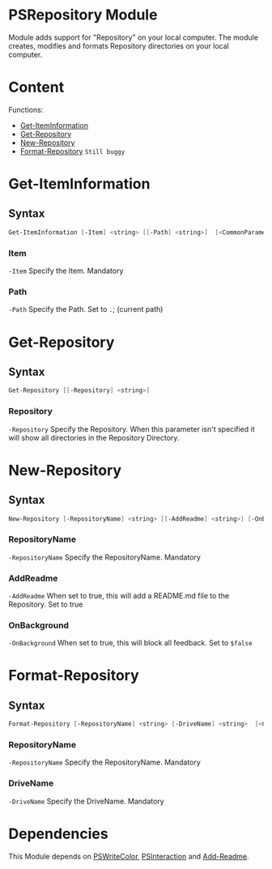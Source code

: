 # PSRepository Module
Module adds support for "Repository" on your local computer.
The module creates, modifies and formats Repository directories on your local computer.

# Content
Functions:
* [Get-ItemInformation](#Get-ItemInformation)
* [Get-Repository](#Get-Repository)
* [New-Repository](#New-Repository)
* [Format-Repository](#Format-Repository) ``` Still buggy ```

# <a name="Get-ItemInformation"></a>Get-ItemInformation
## Syntax
```PowerShell
Get-ItemInformation [-Item] <string> [[-Path] <string>]  [<CommonParameters>]
```

### Item
``` -Item ``` Specify the Item.
Mandatory

### Path
``` -Path ``` Specify the Path.
Set to ``` . ```; (current path)

# <a name="Get-Repository"></a>Get-Repository
## Syntax
```PowerShell
Get-Repository [[-Repository] <string>]
```

### Repository
``` -Repository ``` Specify the Repository.
When this parameter isn't specified it will show all directories in the Repository Directory.

# <a name="New-Repository"></a>New-Repository
## Syntax
```PowerShell
New-Repository [-RepositoryName] <string> [[-AddReadme] <string>] [-OnBackground]  [<CommonParameters>]
```

### RepositoryName
``` -RepositoryName ``` Specify the RepositoryName.
Mandatory

### AddReadme
``` -AddReadme ``` When set to true, this will add a README.md file to the Repository.
Set to true

### OnBackground
``` -OnBackground ``` When set to true, this will block all feedback.
Set to ``` $false ```

# <a name="Format-Repository"></a>Format-Repository
## Syntax
```PowerShell
Format-Repository [-RepositoryName] <string> [-DriveName] <string>  [<CommonParameters>]
```

### RepositoryName
``` -RepositoryName ``` Specify the RepositoryName.
Mandatory

### DriveName
``` -DriveName ``` Specify the DriveName.
Mandatory

# Dependencies
This Module depends on [PSWriteColor][WriteColor], [PSInteraction][psinteraction] and [Add-Readme][addreadme].

[WriteColor]: https://www.powershellgallery.com/packages/PSWriteColor/0.87.3
[psinteraction]: https://crispybaccoon.github.io/modules-powershell/modules/PSInteraction/
[addreadme]: https://crispybaccoon.github.io/modules-powershell/modules/Add-Readme/
